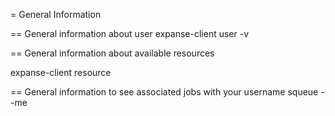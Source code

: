 = General Information


== General information about user
expanse-client user -v


== General information about available resources

expanse-client resource



== General information to see associated jobs with your username
squeue --me
